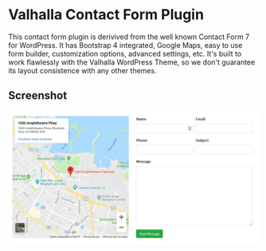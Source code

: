 # Valhalla Contact Form Plugin

This contact form plugin is derivived from the well known Contact Form 7 for WordPress. It has Bootstrap 4 integrated, Google Maps, easy to use form builder, customization options, advanced settings, etc. It's built to work flawlessly with the Valhalla WordPress Theme, so we don't guarantee its layout consistence with any other themes.

## Screenshot
<p align="center">
<img src="https://raw.githubusercontent.com/pierremacedo/valhalla-contact-form-plugin/master/screenshot.png" width="600">
</p>
